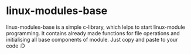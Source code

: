 # linux-modules-base
linux-modules-base is a simple c-library, which lelps to start linux-module programming. It contains already made functions for file operations and initialising all base components of module. Just copy and paste to your code :D
